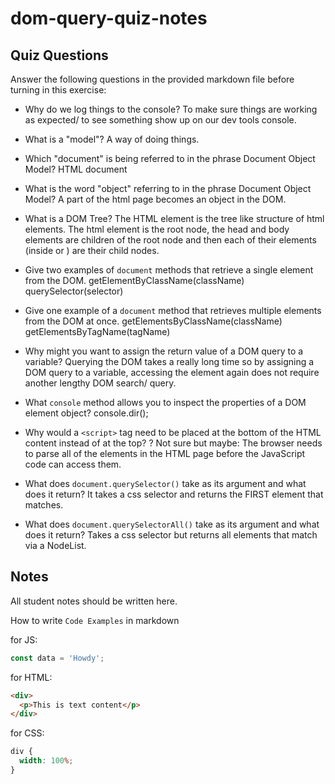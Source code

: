 # dom-query-quiz-notes

## Quiz Questions

Answer the following questions in the provided markdown file before turning in this exercise:

- Why do we log things to the console?
  To make sure things are working as expected/ to see something show up on our dev tools console.

- What is a "model"?
  A way of doing things.

- Which "document" is being referred to in the phrase Document Object Model?
  HTML document

- What is the word "object" referring to in the phrase Document Object Model?
  A part of the html page becomes an object in the DOM.

- What is a DOM Tree?
  The HTML element is the tree like structure of html elements. The html element is the root node, the head and body elements are children of the root node and then each of their elements (inside <body> or <head>) are their child nodes.

- Give two examples of `document` methods that retrieve a single element from the DOM.
  getElementByClassName(className)
  querySelector(selector)

- Give one example of a `document` method that retrieves multiple elements from the DOM at once.
  getElementsByClassName(className)
  getElementsByTagName(tagName)

- Why might you want to assign the return value of a DOM query to a variable?
  Querying the DOM takes a really long time so by assigning a DOM query to a variable, accessing the element again does not require another lengthy DOM search/ query.

- What `console` method allows you to inspect the properties of a DOM element object?
  console.dir();

- Why would a `<script>` tag need to be placed at the bottom of the HTML content instead of at the top?
  ? Not sure but maybe: The browser needs to parse all of the elements in the HTML page before the JavaScript code can access them.

- What does `document.querySelector()` take as its argument and what does it return?
  It takes a css selector and returns the FIRST element that matches.

- What does `document.querySelectorAll()` take as its argument and what does it return?
  Takes a css selector but returns all elements that match via a NodeList.

## Notes

All student notes should be written here.

How to write `Code Examples` in markdown

for JS:

```javascript
const data = 'Howdy';
```

for HTML:

```html
<div>
  <p>This is text content</p>
</div>
```

for CSS:

```css
div {
  width: 100%;
}
```
